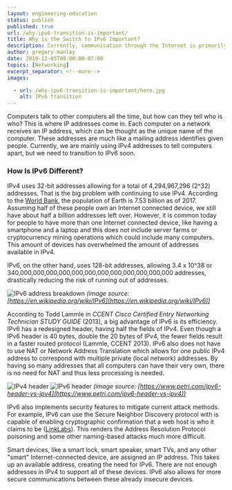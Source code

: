 ```yaml
---
layout: engineering-education
status: publish
published: true
url: /why-ipv6-transition-is-important/
title: Why is the Switch to IPv6 Important?
description: Currently, communication through the Internet is primarily conducted using IPv4 addresses, but limited inventory of these addresses is demanding that we transition to IPv6 soon.
author: gregory-manley
date: 2019-12-05T00:00:00-07:00
topics: [Networking]
excerpt_separator: <!--more-->
images:

  - url: /why-ipv6-transition-is-important/hero.jpg
    alt: IPv6 transition
---
```

Computers talk to other computers all the time, but how can they tell who is who? This is where IP addresses come in. Each computer on a network receives an IP address, which can be thought as the unique name of the computer. These addresses are much like a mailing address identifies given people. Currently, we are mainly using IPv4 addresses to tell computers apart, but we need to transition to IPv6 soon.
<!--more-->

### How Is IPv6 Different?
IPv4 uses 32-bit addresses allowing for a total of 4,294,967,296 (2^32) addresses. That is the big problem with continuing to use IPv4. According to the [World Bank](https://data.worldbank.org/indicator/SP.POP.TOTL), the population of Earth is 7.53 billion as of 2017. Assuming half of these people own an Internet connected device, we still have about half a billion addresses left over. However, it is common today for people to have more than one Internet connected device, like having a smartphone and a laptop and this does not include server farms or cryptocurrency mining operations which could include many computers. This amount of devices has overwhelmed the amount of addresses available in IPv4.

IPv6, on the other hand, uses 128-bit addresses, allowing 3.4 x 10^38 or  340,000,000,000,000,000,000,000,000,000,000,000,000 addresses, drastically reducing the risk of running out of addresses.

![IPv6 address breakdown](/why-ipv6-transition-is-important/Ipv6_address_leading_zeros.png)
*(image source: [https://en.wikipedia.org/wiki/IPv6](https://en.wikipedia.org/wiki/IPv6))*

According to Todd Lammle in *CCENT Cisco Certified Entry Networking Technician STUDY GUIDE* (2013), a big advantage of IPv6 is its efficiency. IPv6 has a redesigned header, having half the fields of IPv4. Even though a IPv6 header is 40 bytes, double the 20 bytes of IPv4, the fewer fields result in a faster routed protocol (Lammle, CCENT 2013). IPv6 also does not have to use NAT or Network Address Translation which allows for one public IPv4 address to correspond with multiple private (local network) addresses. By having so many addresses that all computers can have their very own, there is no need for NAT and thus less processing is needed.

![IPv4 header](/why-ipv6-transition-is-important/ipv4-header.png)
![IPv6 header](/why-ipv6-transition-is-important/ipv6-header.png)
*(image source: [https://www.petri.com/ipv6-header-vs-ipv4](https://www.petri.com/ipv6-header-vs-ipv4))*

IPv6 also implements security features to mitigate current attack methods. For example, IPv6 can use the Secure Neighbor Discovery protocol with is capable of enabling cryptographic confirmation that a web host is who it claims to be ([LinkLabs](https://www.link-labs.com/blog/why-ipv6-is-important-for-internet-of-things)). This renders the Address Resolution Protocol poisoning and some other naming-based attacks much more difficult.

Smart devices, like a smart lock, smart speaker, smart TVs, and any other "smart" Internet-connected device, are assigned an IP address. This takes up an available address, creating the need for IPv6. There are not enough addresses in IPv4 to support all of these devices. IPv6 also allows for more secure communications between these already insecure devices.
